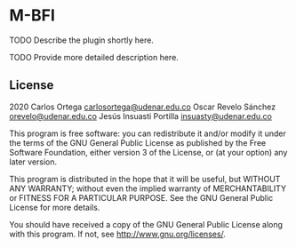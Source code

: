 # M-BFI #

TODO Describe the plugin shortly here.

TODO Provide more detailed description here.

## License ##

2020 Carlos Ortega <carlosortega@udenar.edu.co> Oscar Revelo Sánchez <orevelo@udenar.edu.co> Jesús Insuasti Portilla <insuasty@udenar.edu.co>

This program is free software: you can redistribute it and/or modify it under
the terms of the GNU General Public License as published by the Free Software
Foundation, either version 3 of the License, or (at your option) any later
version.

This program is distributed in the hope that it will be useful, but WITHOUT ANY
WARRANTY; without even the implied warranty of MERCHANTABILITY or FITNESS FOR A
PARTICULAR PURPOSE.  See the GNU General Public License for more details.

You should have received a copy of the GNU General Public License along with
this program.  If not, see <http://www.gnu.org/licenses/>.
